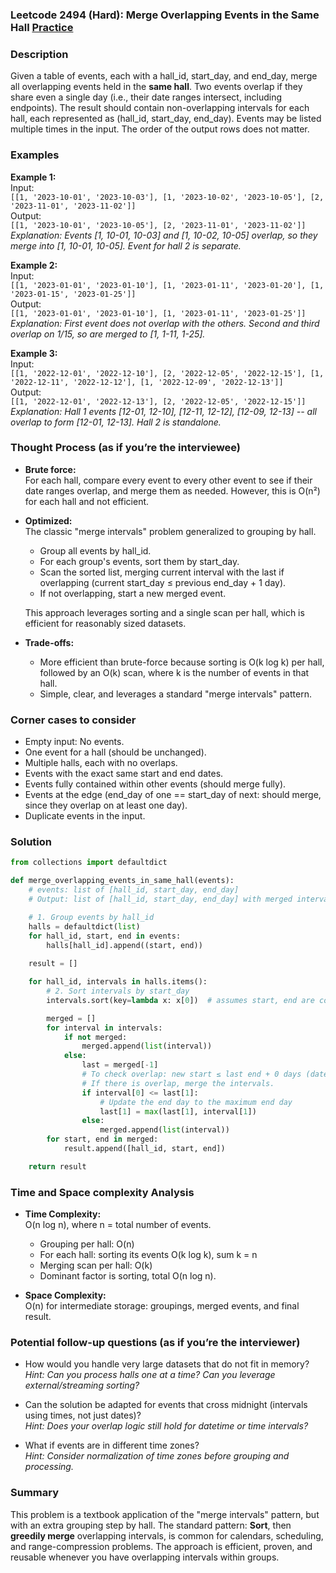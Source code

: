 ### Leetcode 2494 (Hard): Merge Overlapping Events in the Same Hall [Practice](https://leetcode.com/problems/merge-overlapping-events-in-the-same-hall)

### Description  
Given a table of events, each with a hall_id, start_day, and end_day, merge all overlapping events held in the **same hall**. Two events overlap if they share even a single day (i.e., their date ranges intersect, including endpoints). The result should contain non-overlapping intervals for each hall, each represented as (hall_id, start_day, end_day). Events may be listed multiple times in the input. The order of the output rows does not matter.

### Examples  

**Example 1:**  
Input:  
`[[1, '2023-10-01', '2023-10-03'], [1, '2023-10-02', '2023-10-05'], [2, '2023-11-01', '2023-11-02']]`  
Output:  
`[[1, '2023-10-01', '2023-10-05'], [2, '2023-11-01', '2023-11-02']]`  
*Explanation: Events [1, 10-01, 10-03] and [1, 10-02, 10-05] overlap, so they merge into [1, 10-01, 10-05]. Event for hall 2 is separate.*

**Example 2:**  
Input:  
`[[1, '2023-01-01', '2023-01-10'], [1, '2023-01-11', '2023-01-20'], [1, '2023-01-15', '2023-01-25']]`  
Output:  
`[[1, '2023-01-01', '2023-01-10'], [1, '2023-01-11', '2023-01-25']]`  
*Explanation: First event does not overlap with the others. Second and third overlap on 1/15, so are merged to [1, 1-11, 1-25].*

**Example 3:**  
Input:  
`[[1, '2022-12-01', '2022-12-10'], [2, '2022-12-05', '2022-12-15'], [1, '2022-12-11', '2022-12-12'], [1, '2022-12-09', '2022-12-13']]`  
Output:  
`[[1, '2022-12-01', '2022-12-13'], [2, '2022-12-05', '2022-12-15']]`  
*Explanation: Hall 1 events [12-01, 12-10], [12-11, 12-12], [12-09, 12-13] -- all overlap to form [12-01, 12-13]. Hall 2 is standalone.*


### Thought Process (as if you’re the interviewee)  

- **Brute force:**  
  For each hall, compare every event to every other event to see if their date ranges overlap, and merge them as needed. However, this is O(n²) for each hall and not efficient.

- **Optimized:**  
  The classic "merge intervals" problem generalized to grouping by hall.  
  - Group all events by hall_id.
  - For each group's events, sort them by start_day.
  - Scan the sorted list, merging current interval with the last if overlapping (current start_day ≤ previous end_day + 1 day).
  - If not overlapping, start a new merged event.

  This approach leverages sorting and a single scan per hall, which is efficient for reasonably sized datasets.

- **Trade-offs:**  
  - More efficient than brute-force because sorting is O(k log k) per hall, followed by an O(k) scan, where k is the number of events in that hall.
  - Simple, clear, and leverages a standard "merge intervals" pattern.

### Corner cases to consider  
- Empty input: No events.
- One event for a hall (should be unchanged).
- Multiple halls, each with no overlaps.
- Events with the exact same start and end dates.
- Events fully contained within other events (should merge fully).
- Events at the edge (end_day of one == start_day of next: should merge, since they overlap on at least one day).
- Duplicate events in the input.

### Solution

```python
from collections import defaultdict

def merge_overlapping_events_in_same_hall(events):
    # events: list of [hall_id, start_day, end_day]
    # Output: list of [hall_id, start_day, end_day] with merged intervals for each hall

    # 1. Group events by hall_id
    halls = defaultdict(list)
    for hall_id, start, end in events:
        halls[hall_id].append((start, end))
    
    result = []

    for hall_id, intervals in halls.items():
        # 2. Sort intervals by start_day
        intervals.sort(key=lambda x: x[0])  # assumes start, end are comparable (e.g., 'YYYY-MM-DD')

        merged = []
        for interval in intervals:
            if not merged:
                merged.append(list(interval))
            else:
                last = merged[-1]
                # To check overlap: new start ≤ last end + 0 days (dates are inclusive)
                # If there is overlap, merge the intervals.
                if interval[0] <= last[1]:
                    # Update the end day to the maximum end day
                    last[1] = max(last[1], interval[1])
                else:
                    merged.append(list(interval))
        for start, end in merged:
            result.append([hall_id, start, end])

    return result
```

### Time and Space complexity Analysis  

- **Time Complexity:**  
  O(n log n), where n = total number of events.  
  - Grouping per hall: O(n)
  - For each hall: sorting its events O(k log k), sum k = n
  - Merging scan per hall: O(k)
  - Dominant factor is sorting, total O(n log n).

- **Space Complexity:**  
  O(n) for intermediate storage: groupings, merged events, and final result.


### Potential follow-up questions (as if you’re the interviewer)  

- How would you handle very large datasets that do not fit in memory?  
  *Hint: Can you process halls one at a time? Can you leverage external/streaming sorting?*

- Can the solution be adapted for events that cross midnight (intervals using times, not just dates)?  
  *Hint: Does your overlap logic still hold for datetime or time intervals?*

- What if events are in different time zones?  
  *Hint: Consider normalization of time zones before grouping and processing.*

### Summary
This problem is a textbook application of the "merge intervals" pattern, but with an extra grouping step by hall. The standard pattern: **Sort**, then **greedily merge** overlapping intervals, is common for calendars, scheduling, and range-compression problems. The approach is efficient, proven, and reusable whenever you have overlapping intervals within groups.